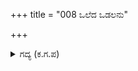 +++
title = "008 ಒಲೆದ ಒಡಲನು"

+++

<details><summary>ಗದ್ಯ (ಕ.ಗ.ಪ) </summary>

8. ಆನೆಗಳು ನಿದ್ರೆಯಿಂದ ಬಳಲಿ ತೂಗಾಡುತ್ತ ಮೈಮುರಿಯುತ್ತಿದ್ದುವು.  ದೇಹವನ್ನು ತಿರುಗಿಸಿಕೊಂಡು, ನೀಳವಾದ ಸೊಂಡಿಲುಗಳನ್ನು ಬಾಗಿಸಿ ದಾಡೆಯೊಳಗೆ ಇಟ್ಟುಕೊಂಡು, ದೊಡ್ಡ ಮೂಗಿನ ಹೊಳ್ಳೆಗಳಿಂದ ಉಸಿರಾಟದ ಶಬ್ದದ ಆರ್ಭಟವನ್ನು   ಹೆಚ್ಚಾಗಿಸಿದ್ದವು.  ಕಿವಿಗಳು ಜೋತಾಡುತ್ತಿದ್ದವು. ಹೆಚ್ಚಾದ  ನಿದ್ರಾರಸವನ್ನು ಅರೆ ಮುಕ್ಕುಳಿಸಿದ್ದರಿಂದ  ಅರ್ಧ ತೆರೆದ ಕಣ್ಣುಗಳಿಂದ ಕೂಡಿದ್ದವು. ಎರಡೂ ಕಪೋಲಗಳಲ್ಲಿ ಸುರಿಯುತ್ತಿದ್ದ ಮದರಸದ ಧಾರೆಗಳನ್ನು ಹೀರಲು ದುಂಬಿಗಳು ಝೇಂಕರಿಸುತ್ತಿರಲು ಆನೆಗಳು ನಿದ್ರೆಗೆ ಒಳಗಾಗಿ ಗುಂಪಾಗಿ  ನಿಂತಿದ್ದುವು.
</details>
